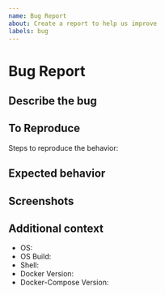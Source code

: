 ```yaml
---
name: Bug Report
about: Create a report to help us improve
labels: bug
---
```


# Bug Report

## Describe the bug

<!-- A clear and concise description of what the bug is. -->

## To Reproduce

Steps to reproduce the behavior:

<!--
1. Go to '...'
2. Click on '....'
3. Scroll down to '....'
4. See error
-->

## Expected behavior

<!-- A clear and concise description of what you expected to happen. -->

## Screenshots

 <!--If applicable, add screenshots to help explain your problem. -->

## Additional context

- OS: <!-- e.g. Ubuntu, Windows -->
- OS Build:  <!-- e.g. 20.04, 1809 -->
- Shell: <!-- e.g. bash, powershell -->
- Docker Version: <!-- e.g. 20.10.3 -->
- Docker-Compose Version: <!-- e.g. 1.28.2 -->

<!-- Add any other context about the problem here. -->
